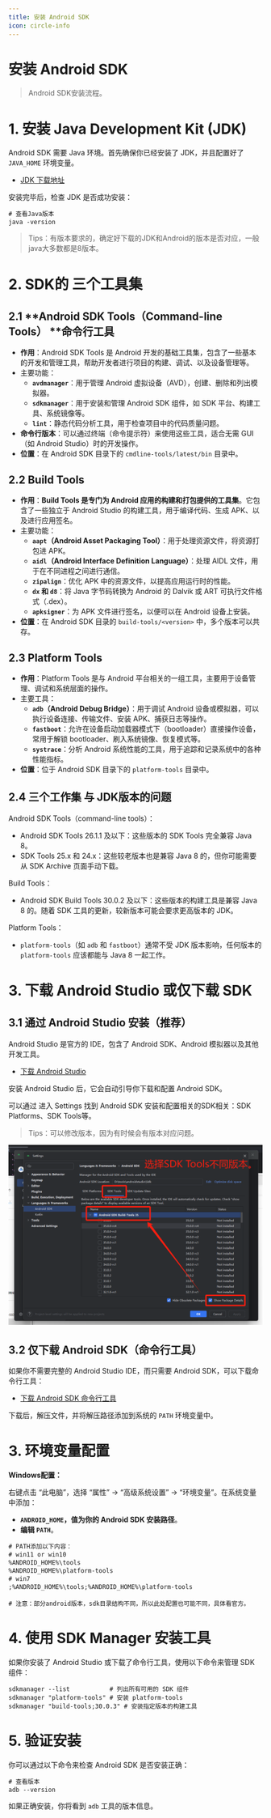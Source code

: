 ```yaml
---
title: 安装 Android SDK
icon: circle-info
---
```


# 安装 Android SDK

> Android SDK安装流程。

# 1. **安装 Java Development Kit (JDK)**

Android SDK 需要 Java 环境。首先确保你已经安装了 JDK，并且配置好了 `JAVA_HOME` 环境变量。

- [JDK 下载地址](https://www.oracle.com/java/technologies/javase-downloads.html)

安装完毕后，检查 JDK 是否成功安装：

```shell
# 查看Java版本
java -version
```

> Tips：有版本要求的，确定好下载的JDK和Android的版本是否对应，一般java大多数都是8版本。



# 2. SDK的 三个工具集

## 2.1 **Android SDK Tools（Command-line Tools） **命令行工具

- **作用**：Android SDK Tools 是 Android 开发的基础工具集，包含了一些基本的开发和管理工具，帮助开发者进行项目的构建、调试、以及设备管理等。
- 主要功能：
  - **`avdmanager`**：用于管理 Android 虚拟设备（AVD），创建、删除和列出模拟器。
  - **`sdkmanager`**：用于安装和管理 Android SDK 组件，如 SDK 平台、构建工具、系统镜像等。
  - **`lint`**：静态代码分析工具，用于检查项目中的代码质量问题。
- **命令行版本**：可以通过终端（命令提示符）来使用这些工具，适合无需 GUI（如 Android Studio）时的开发操作。
- **位置**：在 Android SDK 目录下的 `cmdline-tools/latest/bin` 目录中。

## 2.2 **Build Tools**

- **作用**：**Build Tools 是专门为 Android 应用的构建和打包提供的工具集**。它包含了一些独立于 Android Studio 的构建工具，用于编译代码、生成 APK、以及进行应用签名。
- 主要功能：
  - **`aapt`（Android Asset Packaging Tool）**：用于处理资源文件，将资源打包进 APK。
  - **`aidl`（Android Interface Definition Language）**：处理 AIDL 文件，用于在不同进程之间进行通信。
  - **`zipalign`**：优化 APK 中的资源文件，以提高应用运行时的性能。
  - **`dx` 和 `d8`**：将 Java 字节码转换为 Android 的 Dalvik 或 ART 可执行文件格式（.dex）。
  - **`apksigner`**：为 APK 文件进行签名，以便可以在 Android 设备上安装。
- **位置**：在 Android SDK 目录的 `build-tools/<version>` 中，多个版本可以共存。

## 2.3 Platform Tools 

- **作用**：Platform Tools 是与 Android 平台相关的一组工具，主要用于设备管理、调试和系统层面的操作。
- 主要工具：
  - **`adb`（Android Debug Bridge）**：用于调试 Android 设备或模拟器，可以执行设备连接、传输文件、安装 APK、捕获日志等操作。
  - **`fastboot`**：允许在设备启动加载器模式下（bootloader）直接操作设备，常用于解锁 bootloader、刷入系统镜像、恢复模式等。
  - **`systrace`**：分析 Android 系统性能的工具，用于追踪和记录系统中的各种性能指标。
- **位置**：位于 Android SDK 目录下的 `platform-tools` 目录中。

## 2.4 三个工作集 与 JDK版本的问题

Android SDK Tools（command-line tools）：

- Android SDK Tools 26.1.1 及以下：这些版本的 SDK Tools 完全兼容 Java 8。
- SDK Tools 25.x 和 24.x：这些较老版本也是兼容 Java 8 的，但你可能需要从 SDK Archive 页面手动下载。

Build Tools：

- Android SDK Build Tools 30.0.2 及以下：这些版本的构建工具是兼容 Java 8 的。随着 SDK 工具的更新，较新版本可能会要求更高版本的 JDK。

 Platform Tools：

- `platform-tools`（如 `adb` 和 `fastboot`）通常不受 JDK 版本影响，任何版本的 `platform-tools` 应该都能与 Java 8 一起工作。



# 3. **下载 Android Studio 或仅下载 SDK**

## 3.1 通过 Android Studio 安装（推荐）

Android Studio 是官方的 IDE，包含了 Android SDK、Android 模拟器以及其他开发工具。

- [下载 Android Studio](https://developer.android.com/studio)

安装 Android Studio 后，它会自动引导你下载和配置 Android SDK。

可以通过 进入 Settings 找到 Android SDK 安装和配置相关的SDK相关：SDK Platforms、SDK Tools等。

> Tips：可以修改版本，因为有时候会有版本对应问题。

![image-20240905105514924](https://raw.githubusercontent.com/xupengboo/xupengboo-picture/main/img/image-20240905105514924.png)



## 3.2 仅下载 Android SDK（命令行工具）

如果你不需要完整的 Android Studio IDE，而只需要 Android SDK，可以下载命令行工具：

- [下载 Android SDK 命令行工具](https://developer.android.com/studio#downloads)

下载后，解压文件，并将解压路径添加到系统的 `PATH` 环境变量中。



# 3. 环境变量配置

**Windows配置：**

右键点击 “此电脑”，选择 “属性” -> “高级系统设置” -> “环境变量”。在系统变量中添加：

- **`ANDROID_HOME`，值为你的 Android SDK 安装路径**。
- **编辑 `PATH`**。

```shell
# PATH添加以下内容：
# win11 or win10
%ANDROID_HOME%\tools
%ANDROID_HOME%\platform-tools
# win7
;%ANDROID_HOME%\tools;%ANDROID_HOME%\platform-tools

# 注意：部分android版本，sdk目录结构不同，所以此处配置也可能不同，具体看官方。
```



# 4. **使用 SDK Manager 安装工具**

如果你安装了 Android Studio 或下载了命令行工具，使用以下命令来管理 SDK 组件：

```shell
sdkmanager --list           # 列出所有可用的 SDK 组件
sdkmanager "platform-tools" # 安装 platform-tools
sdkmanager "build-tools;30.0.3" # 安装指定版本的构建工具
```



# 5. **验证安装**

你可以通过以下命令来检查 Android SDK 是否安装正确：

```shell
# 查看版本
adb --version
```

如果正确安装，你将看到 `adb` 工具的版本信息。